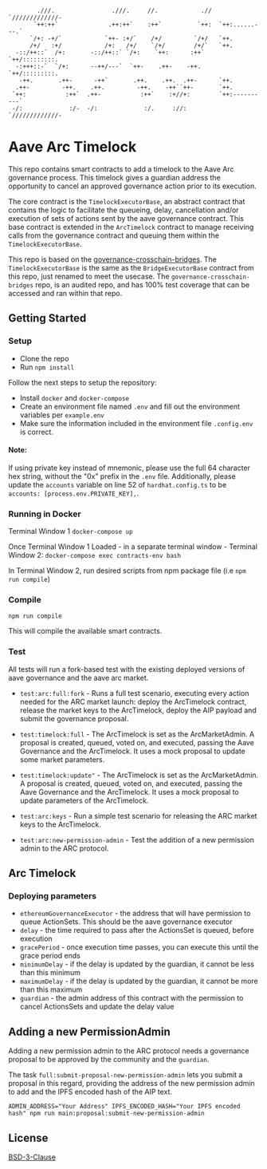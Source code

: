 ```
        .///.                .///.     //.            .//  `/////////////-
       `++:++`              .++:++`    :++`          `++:  `++:......---.`
      `/+: -+/`            `++- :+/`    /+/         `/+/   `++.
      /+/   :+/            /+:   /+/    `/+/        /+/`   `++.
  -::/++::`  /+:       -::/++::` `/+:    `++:      :++`    `++/:::::::::.
  -:+++::-`  `/+:      --++/---`  `++-    .++-    -++.     `++/:::::::::.
   -++.       .++-      -++`       .++.    .++.  .++-      `++.
  .++-         -++.    .++.         -++.    -++``++-       `++.
 `++:           :++`  .++-           :++`    :+//+:        `++:----------`
 -/:             :/-  -/:             :/.     ://:         `/////////////-
```

# Aave Arc Timelock

This repo contains smart contracts to add a timelock to the Aave Arc governance process. This timelock gives a guardian address the opportunity to cancel an approved governance action prior to its execution.

The core contract is the `TimelockExecutorBase`, an abstract contract that contains the logic to facilitate the queueing, delay, cancellation and/or execution of sets of actions sent by the aave governance contract. This base contract is extended in the `ArcTimelock` contract to manage receiving calls from the governance contract and queuing them within the `TimelockExecutorBase`.

This repo is based on the [governance-crosschain-bridges](https://github.com/aave/governance-crosschain-bridges). The `TimelockExecutorBase` is the same as the `BridgeExecutorBase` contract from this repo, just renamed to meet the usecase. The `governance-crosschain-bridges` repo, is an audited repo, and has 100% test coverage that can be accessed and ran within that repo.

## Getting Started

### Setup

- Clone the repo
- Run `npm install`

Follow the next steps to setup the repository:

- Install `docker` and `docker-compose`
- Create an environment file named `.env` and fill out the environment variables per `example.env`
- Make sure the information included in the environment file `.config.env` is correct.

#### Note:
If using private key instead of mnemonic, please use the full 64 character hex string, without the "0x" prefix in the `.env` file. Additionally, please update the `accounts` variable on line 52 of `hardhat.config.ts` to be `accounts: [process.env.PRIVATE_KEY],`.


### Running in Docker

Terminal Window 1
`docker-compose up`

Once Terminal Window 1 Loaded - in a separate terminal window - Terminal Window 2: 
`docker-compose exec contracts-env bash`

In Terminal Window 2, run desired scripts from npm package file (i.e `npm run compile`)

### Compile

`npm run compile`

This will compile the available smart contracts.

### Test

All tests will run a fork-based test with the existing deployed versions of aave governance and the aave arc market.

- `test:arc:full:fork` - Runs a full test scenario, executing every action needed for the ARC market launch: deploy the ArcTimelock contract, release the market keys to the ArcTimelock, deploy the AIP payload and submit the governance proposal.

- `test:timelock:full` - The ArcTimelock is set as the ArcMarketAdmin. A proposal is created, queued, voted on, and executed, passing the Aave Governance and the ArcTimelock. It uses a mock proposal to update some market parameters.

- `test:timelock:update"` - The ArcTimelock is set as the ArcMarketAdmin. A proposal is created, queued, voted on, and executed, passing the Aave Governance and the ArcTimelock. It uses a mock proposal to update parameters of the ArcTimelock.

- `test:arc:keys` - Run a simple test scenario for releasing the ARC market keys to the ArcTimelock.

- `test:arc:new-permission-admin` - Test the addition of a new permission admin to the ARC protocol.

## Arc Timelock

### Deploying parameters

- `ethereumGovernanceExecutor` - the address that will have permission to queue ActionSets. This should be the aave governance executor
- `delay` - the time required to pass after the ActionsSet is queued, before execution
- `gracePeriod` - once execution time passes, you can execute this until the grace period ends
- `minimumDelay` - if the delay is updated by the guardian, it cannot be less than this minimum
- `maximumDelay` - if the delay is updated by the guardian, it cannot be more than this maximum
- `guardian` - the admin address of this contract with the permission to cancel ActionsSets and update the delay value

## Adding a new PermissionAdmin

Adding a new permission admin to the ARC protocol needs a governance proposal to be approved by the community and the `guardian`.

The task `full:submit-proposal-new-permission-admin` lets you submit a proposal in this regard, providing the address of the new permission admin to add and the IPFS encoded hash of the AIP text.

```
ADMIN_ADDRESS="Your Address" IPFS_ENCODED_HASH="Your IPFS encoded hash" npm run main:proposal:submit-new-permission-admin
```

## License

[BSD-3-Clause](./LICENSE.md)

